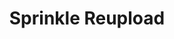 ---
slug: sprinkle-reupload-1363
title: Sprinkle Reupload
description: "Sprinkle Reupload is an exciting online game. Play for free directly in your browser!"
icon: /images/popular_mods/Sprinkle Reupload.png
url: https://wowtbc.net/sprunkin/sprinkle-reupload/index.html
previewImage: /images/popular_mods/Sprinkle Reupload.png
type: popular mods

# SEO配置
seo:
  title: "Sprinkle Reupload - Play Free Online Game | Fun Browser Games"
  description: "Sprinkle Reupload - Play this fun online game for free in your browser. No download required!"
  ogImage: "/images/popular_mods/Sprinkle Reupload.png"
  keywords: "sprinkle-reupload-1363, online game, browser game, free game, popular mods game, play online"

videoUrls:
  - https://www.youtube.com/embed/example1
  - https://www.youtube.com/embed/example2

whyPlay:
  title: "Why Play Sprinkle Reupload?"
  items:
    - "Immersive Gameplay: Sprinkle Reupload offers an engaging and immersive gaming experience that will keep you entertained for hours"
    - "Challenging Levels: Test your skills with increasingly difficult challenges and obstacles"
    - "Beautiful Graphics: Enjoy stunning visuals and smooth animations that bring the game world to life"
    - "Regular Updates: New content and features are added regularly to keep the game fresh and exciting"
    - "Free to Play: Experience all the fun without spending a penny"
    - "Community Features: Connect with other players, share strategies, and compete for high scores"
    - "Cross-Platform: Play on any device with a web browser, no downloads required"

features:
  title: "Key Features of Sprinkle Reupload"
  image: "/images/popular_mods/Sprinkle Reupload.png"
  items:
    - "Intuitive Controls: Easy to learn controls make Sprinkle Reupload accessible for players of all skill levels"
    - "Multiple Game Modes: Enjoy various gameplay options that provide different challenges and experiences"
    - "Character Customization: Personalize your gaming experience with unique characters and items"
    - "Achievement System: Complete special tasks to earn rewards and recognition"
    - "Leaderboards: Compete with players worldwide and see who can achieve the highest scores"

characteristics:
  title: "Game Characteristics"
  image: "/images/popular_mods/Sprinkle Reupload.png"
  items:
    - "Genre: Popular mods game with elements of strategy and skill"
    - "Difficulty: Suitable for both casual gamers and those seeking a challenge"
    - "Play Time: Quick sessions or extended gameplay, depending on your preference"
    - "Art Style: Vibrant and engaging visuals that enhance the gaming experience"
    - "Sound Design: Immersive audio that complements the gameplay perfectly"

info: "Sprinkle Reupload is an exciting online game that offers players a unique and engaging gaming experience. With its intuitive controls, stunning visuals, and challenging gameplay, Sprinkle Reupload provides hours of entertainment for players of all ages and skill levels. Whether you're looking for a quick gaming session during a break or an extended play session, Sprinkle Reupload delivers an immersive experience that will keep you coming back for more. The game features multiple levels of increasing difficulty, ensuring that players are constantly challenged as they progress. With regular updates adding new content and features, Sprinkle Reupload remains fresh and exciting, providing endless entertainment options for its growing community of players."

howToPlayIntro: "Welcome to Sprinkle Reupload! This guide will walk you through the basics and help you master the game. Whether you're a beginner or looking to improve your skills, these tips and instructions will enhance your gaming experience."

howToPlaySteps:
  - title: "Getting Started"
    description: "Begin your Sprinkle Reupload adventure by familiarizing yourself with the controls. Use your keyboard or mouse to navigate through the game interface. The tutorial will guide you through the basic mechanics and help you understand the objectives."
  - title: "Understanding the Objectives"
    description: "In Sprinkle Reupload, your main goal is to progress through levels by completing specific objectives. Each level presents unique challenges that require different strategies and approaches."
  - title: "Mastering the Controls"
    description: "Practice using the controls to improve your precision and reaction time. Sprinkle Reupload requires quick reflexes and strategic thinking to overcome obstacles and defeat opponents."
  - title: "Utilizing Power-ups"
    description: "Collect power-ups throughout the game to enhance your abilities and overcome difficult challenges. Each power-up offers unique advantages that can be crucial for success."
  - title: "Developing Strategies"
    description: "As you progress in Sprinkle Reupload, develop effective strategies for different scenarios. Analyze patterns, anticipate challenges, and adapt your approach to maximize your performance."

faq:
  title: "Frequently Asked Questions about Sprinkle Reupload"
  items:
    - question: "Is Sprinkle Reupload free to play?"
      answer: "Yes, Sprinkle Reupload is completely free to play directly in your web browser. No downloads or purchases are required to enjoy the full game experience."
    - question: "Can I play Sprinkle Reupload on mobile devices?"
      answer: "Yes, Sprinkle Reupload is optimized for both desktop and mobile play. You can enjoy the game on any device with a web browser and internet connection."
    - question: "Are there any in-game purchases?"
      answer: "While Sprinkle Reupload is free to play, there may be optional in-game purchases available for cosmetic items or additional features that don't affect core gameplay."
    - question: "How often is Sprinkle Reupload updated?"
      answer: "The developers regularly update Sprinkle Reupload with new content, features, and improvements based on player feedback and game performance."
    - question: "Can I play Sprinkle Reupload offline?"
      answer: "Currently, Sprinkle Reupload requires an internet connection to play as it's a browser-based online game."
    - question: "Is Sprinkle Reupload suitable for children?"
      answer: "Yes, Sprinkle Reupload is designed to be family-friendly and suitable for players of all ages."
    - question: "How do I report bugs or issues?"
      answer: "If you encounter any problems while playing Sprinkle Reupload, you can report them through the game's support page or contact the developers directly through their website."
    - question: "Still Have Questions?"
      answer: "If you have additional questions about Sprinkle Reupload that aren't covered in this FAQ, please visit our support center or contact our customer service team for assistance."
---